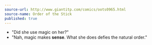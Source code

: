 ```yaml
---
source-url: http://www.giantitp.com/comics/oots0965.html
source-name: Order of the Stick
published: true
---
```

<ul><li>"Did she use magic on her?"</li>
<li>"Nah, magic makes <strong>sense</strong>. What she does defies the natural order."</li></ul>
